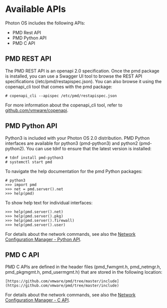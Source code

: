 # Available APIs

Photon OS includes the following APIs:

- PMD Rest API
- PMD Python API
- PMD C API

## PMD REST API

The PMD REST API is an openapi 2.0 specification. Once the pmd package is installed, you can use a Swagger UI tool to browse the REST API specifications (/etc/pmd/restapispec.json).
You can also browse it using the copenapi_cli tool that comes with the pmd package:
~~~~
# copenapi_cli --apispec /etc/pmd/restapispec.json
~~~~
For more information about the copenapi_cli tool, refer to [github.com/vmware/copenapi](https://github.com/vmware/copenapi).

## PMD Python API

Python3 is included with your Photon OS 2.0 distribution. PMD Python interfaces are available for python3 (pmd-python3) and python2 (pmd-python2). You can use tdnf to ensure that the latest version is installed:
~~~~
# tdnf install pmd-python3
# systemctl start pmd
~~~~
To navigate the help documentation for the pmd Python packages:
~~~~
# python3
>>> import pmd
>>> net = pmd.server().net
>>> help(pmd)
~~~~
To show help text for individual interfaces:
~~~~
>>> help(pmd.server().net)
>>> help(pmd.server().pkg)
>>> help(pmd.server().firewall)
>>> help(pmd.server().user)
~~~~
For details about the network commands, see also the [Network Configuration Manager - Python API](photon_admin/netmgr.python.md).

## PMD C API

PMD C APIs are defined in the header files (pmd_fwmgmt.h, pmd_netmgr.h, pmd_pkgmgmt.h, pmd_usermgmt.h) that are stored in the following location:  
~~~~
[https://github.com/vmware/pmd/tree/master/include](https://github.com/vmware/pmd/tree/master/include)
~~~~
For details about the network commands, see also the [Network Configuration Manager - C API](photon_admin/netmgr.c.md).